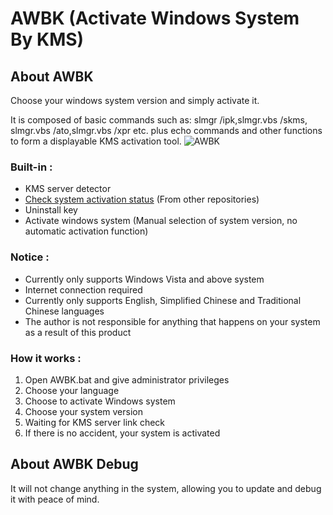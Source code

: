 # AWBK (Activate Windows System By KMS)

## About AWBK
Choose your windows system version and simply activate it.

It is composed of basic commands such as: slmgr /ipk,slmgr.vbs /skms, slmgr.vbs /ato,slmgr.vbs /xpr etc. plus echo commands and other functions to form a displayable KMS activation tool.
![AWBK](https://user-images.githubusercontent.com/53988221/151516558-f21e55a6-36cd-4eac-b984-d7b5e8181755.png)

### Built-in :
- KMS server detector 
- [Check system activation status](https://github.com/LulzSecToolkit/KMS-activator-V-X/blob/master/Check-Activation-Status-Alternative.cmd) 
(From other repositories)
- Uninstall key
- Activate windows system
(Manual selection of system version, no automatic activation function)

### Notice :
- Currently only supports Windows Vista and above system
- Internet connection required
- Currently only supports English, Simplified Chinese and Traditional Chinese languages
- The author is not responsible for anything that happens on your system as a result of this product

### How it works :
1. Open AWBK.bat and give administrator privileges
2. Choose your language
3. Choose to activate Windows system
4. Choose your system version
5. Waiting for KMS server link check
6. If there is no accident, your system is activated


## About AWBK Debug
It will not change anything in the system, allowing you to update and debug it with peace of mind.
